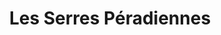 ---
title: "Les Serres Péradiennes"
url: /sainte-anne-de-la-perade/les-serres-peradiennes/
shop: Blumen
---